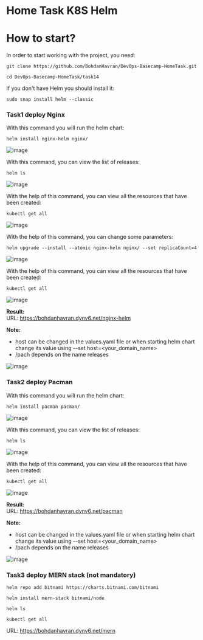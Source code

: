 # Home Task K8S Helm

# How to start?

In order to start working with the project, you need:
```
git clone https://github.com/BohdanHavran/DevOps-Basecamp-HomeTask.git
```
```
cd DevOps-Basecamp-HomeTask/task14
```
If you don't have Helm you should install it:
```
sudo snap install helm --classic
```
### Task1 deploy Nginx
With this command you will run the helm chart:
```
helm install nginx-helm nginx/
```
![image](https://user-images.githubusercontent.com/7732624/218249182-edee4dd0-228e-47c9-9283-74948f4b9154.png)

With this command, you can view the list of releases:
```
helm ls
```
![image](https://user-images.githubusercontent.com/7732624/218249441-59533271-9a2d-467c-981b-96629bdad945.png)

With the help of this command, you can view all the resources that have been created:
```
kubectl get all
```
![image](https://user-images.githubusercontent.com/7732624/218249202-86c7274a-458f-4977-bfbe-919ef88f3d2b.png)

With the help of this command, you can change some parameters:
```
helm upgrade --install --atomic nginx-helm nginx/ --set replicaCount=4
```
![image](https://user-images.githubusercontent.com/7732624/218249264-8f98cade-5ce4-4da6-b1f3-9ac3924baec9.png)

With the help of this command, you can view all the resources that have been created:
```
kubectl get all
```
![image](https://user-images.githubusercontent.com/7732624/218249276-cfb1ff70-4e37-4cf9-8e0a-1ea227e81169.png)

<b>Result:</b><br>
URL: https://bohdanhavran.dynv6.net/nginx-helm

<b>Note:</b>
- host can be changed in the values.yaml file or when starting helm chart change its value using --set host=<your_domain_name>
- /pach depends on the name releases

![image](https://user-images.githubusercontent.com/7732624/218249315-fb77393d-84be-4a67-bd26-4a6302c969df.png)

### Task2 deploy Pacman
With this command you will run the helm chart:
```
helm install pacman pacman/
```
![image](https://user-images.githubusercontent.com/7732624/218249554-ce3d84fd-06ed-4db6-a1b6-d7a8bf8112b3.png)

With this command, you can view the list of releases:
```
helm ls
```
![image](https://user-images.githubusercontent.com/7732624/218249568-eb34b93e-f079-4bc1-9d78-fcae01246638.png)

With the help of this command, you can view all the resources that have been created:
```
kubectl get all
```
![image](https://user-images.githubusercontent.com/7732624/218249585-e0797b2e-db49-46d4-89d3-f2bdf7f43dc0.png)

<b>Result:</b><br>
URL: https://bohdanhavran.dynv6.net/pacman

<b>Note:</b>
- host can be changed in the values.yaml file or when starting helm chart change its value using --set host=<your_domain_name>
- /pach depends on the name releases

![image](https://user-images.githubusercontent.com/7732624/218249599-aef80936-e25b-4d13-a7af-683a566179b6.png)

### Task3 deploy MERN stack (not mandatory)

```
helm repo add bitnami https://charts.bitnami.com/bitnami
```

```
helm install mern-stack bitnami/node
```

```
helm ls
```

```
kubectl get all
```

URL: https://bohdanhavran.dynv6.net/mern
